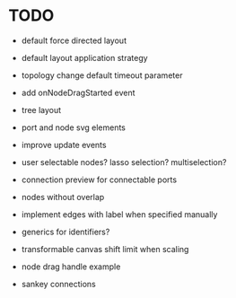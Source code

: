 # TODO

- default force directed layout
- default layout application strategy
- topology change default timeout parameter

- add onNodeDragStarted event

- tree layout

- port and node svg elements
- improve update events
- user selectable nodes? lasso selection? multiselection?
- connection preview for connectable ports
- nodes without overlap
- implement edges with label when specified manually
- generics for identifiers?
- transformable canvas shift limit when scaling
- node drag handle example
- sankey connections
